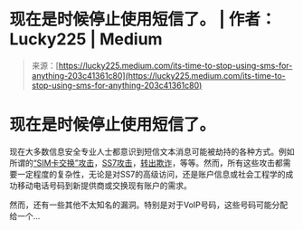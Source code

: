 <!--yml

category: 未分类

date: 2024-05-29 12:49:47

-->

# 现在是时候停止使用短信了。 | 作者：Lucky225 | Medium

> 来源：[https://lucky225.medium.com/its-time-to-stop-using-sms-for-anything-203c41361c80](https://lucky225.medium.com/its-time-to-stop-using-sms-for-anything-203c41361c80)

# 现在是时候停止使用短信了。

现在大多数信息安全专业人士都意识到短信文本消息可能被劫持的各种方式。例如所谓的[“SIM卡交换”攻击](https://www.vice.com/en/article/a37epb/t-mobile-alert-victims-sim-card-hack)，[SS7攻击](https://www.vice.com/en/article/xyezmn/we-were-warned-about-flaws-in-the-mobile-data-backbone-for-years-now-2fa-is-screwed)，[转出欺诈](https://www.vice.com/en/article/mg7bd4/how-a-hacker-can-take-over-your-life-by-hijacking-your-phone-number)，等等。然而，所有这些攻击都需要一定程度的复杂性，无论是对SS7的高级访问，还是账户信息或社会工程学的成功移动电话号码到新提供商或交换现有账户的需求。

然而，还有一些其他不太知名的漏洞。特别是对于VoIP号码，这些号码可能分配给一个...
